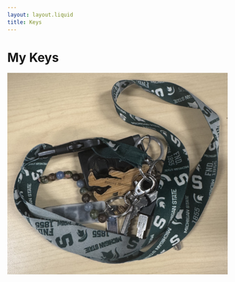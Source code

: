 ```yaml
---
layout: layout.liquid
title: Keys
---
```


# My **Keys**
<img class="about" alt="keys" src="/images/keys.jpeg" width="700" />